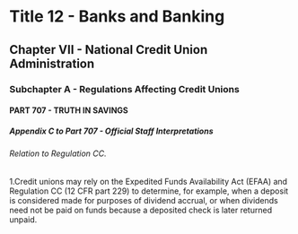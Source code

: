 
# Title 12 - Banks and Banking
## Chapter VII - National Credit Union Administration
### Subchapter A - Regulations Affecting Credit Unions
#### PART 707 - TRUTH IN SAVINGS
##### Appendix C to Part 707 - Official Staff Interpretations
###### Relation to Regulation CC.

1.Credit unions may rely on the Expedited Funds Availability Act (EFAA) and Regulation CC (12 CFR part 229) to determine, for example, when a deposit is considered made for purposes of dividend accrual, or when dividends need not be paid on funds because a deposited check is later returned unpaid.
